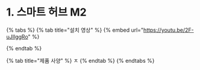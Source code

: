 # 1. 스마트 허브 M2



{% tabs %}
{% tab title="설치 영상" %}
{% embed url="https://youtu.be/2F-uJIlggRo" %}


{% endtab %}

{% tab title="제품 사양" %}
ㅈ
{% endtab %}
{% endtabs %}

